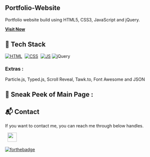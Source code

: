 ## Portfolio-Website
Portfolio website build using HTML5, CSS3, JavaScript and jQuery.

<a href="https://portafoliowebkensu.netlify.app/" target="_blank">**Visit Now** </a>

## 📌 Tech Stack
[![HTML](https://img.shields.io/badge/html5%20-%23E34F26.svg?&style=for-the-badge&logo=html5&logoColor=white)](https://github.com/kensumiliante)&nbsp;
[![CSS](https://img.shields.io/badge/css3%20-%231572B6.svg?&style=for-the-badge&logo=css3&logoColor=white)](https://github.com/kensumiliante)&nbsp;
[![JS](https://img.shields.io/badge/javascript%20-%23323330.svg?&style=for-the-badge&logo=javascript&logoColor=%23F7DF1E)](https://github.com/kensumiliante)
<img alt="jQuery" src="https://img.shields.io/badge/jquery-%230769AD.svg?style=for-the-badge&logo=jquery&logoColor=white"/>

### Extras : 
Particle.js, Typed.js, Scroll Reveal, Tawk.to, Font Awesome and JSON

## 📌 Sneak Peek of Main Page :

<h2>📬 Contact</h2>

If you want to contact me, you can reach me through below handles.

&nbsp;&nbsp;<a href="https://kensumiliante.github.io/info/contact-es.html"><img src="https://imgs.search.brave.com/8Uo0g2zCqw1XKalIdpHWhCOd30pStgWY0R7Ff5c67h0/rs:fit:500:0:0/g:ce/aHR0cHM6Ly9naWZj/b3AuY29tL3dwLWNv/bnRlbnQvdXBsb2Fk/cy9lbWFpbC5naWY.jpeg" width="30"></img></a>


[![forthebadge]()](https://forthebadge.com)
